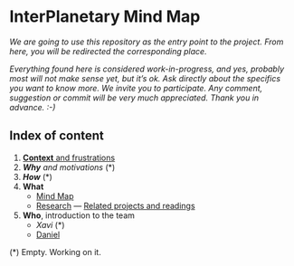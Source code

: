 # InterPlanetary Mind Map

*We are going to use this repository as the entry point to the project. From here, you will be redirected the corresponding place.*

*Everything found here is considered work-in-progress, and yes, probably most will not make sense yet, but it’s ok. Ask directly about the specifics you want to know more. We invite you to participate. Any comment, suggestion or commit will be very much appreciated. Thank you in advance. :-)*

## Index of content

1. [**Context** and frustrations](https://github.com/interplanetarymindmap/index/blob/master/context.md) 
2. ***Why** and motivations* (*)
3. ***How*** (*)
4. **What**
    - [Mind Map](https://github.com/interplanetarymindmap/mind-map) 
    - [Research](https://github.com/interplanetarymindmap/research) — [Related projects and readings](https://github.com/interplanetarymindmap/research/issues/1)
5. **Who**, introduction to the team
    - *Xavi* (*)
    - [Daniel](https://github.com/interplanetarymindmap/index/tree/master/daniel)

(*) Empty. Working on it.